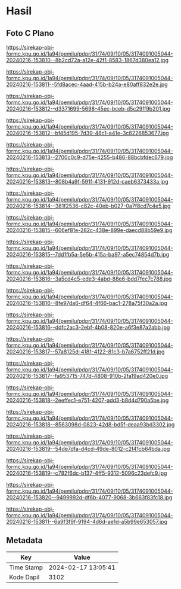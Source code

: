 # Hasil

## Foto C Plano

https://sirekap-obj-formc.kpu.go.id/1a94/pemilu/pdpr/31/74/09/10/05/3174091005044-20240216-153810--8b2cd72a-a12e-42f1-8583-1867d380ea12.jpg

https://sirekap-obj-formc.kpu.go.id/1a94/pemilu/pdpr/31/74/09/10/05/3174091005044-20240216-153811--5fd8acec-4aad-415b-b24a-e80aff832e2e.jpg

https://sirekap-obj-formc.kpu.go.id/1a94/pemilu/pdpr/31/74/09/10/05/3174091005044-20240216-153812--d3371699-5698-45ec-bceb-d5c29ff9b201.jpg

https://sirekap-obj-formc.kpu.go.id/1a94/pemilu/pdpr/31/74/09/10/05/3174091005044-20240216-153812--bf45d195-7d39-48c1-a41e-3c8226853677.jpg

https://sirekap-obj-formc.kpu.go.id/1a94/pemilu/pdpr/31/74/09/10/05/3174091005044-20240216-153813--2700c0c9-d75e-4255-b486-88bcbfdec679.jpg

https://sirekap-obj-formc.kpu.go.id/1a94/pemilu/pdpr/31/74/09/10/05/3174091005044-20240216-153813--808b4a9f-591f-4131-912d-caeb6373433a.jpg

https://sirekap-obj-formc.kpu.go.id/1a94/pemilu/pdpr/31/74/09/10/05/3174091005044-20240216-153814--381f2536-c82c-40eb-b027-0a7f8cd7c4e5.jpg

https://sirekap-obj-formc.kpu.go.id/1a94/pemilu/pdpr/31/74/09/10/05/3174091005044-20240216-153815--606ef81e-282c-438e-899e-daecd88b59e9.jpg

https://sirekap-obj-formc.kpu.go.id/1a94/pemilu/pdpr/31/74/09/10/05/3174091005044-20240216-153815--7dd1fb5a-5e5b-415a-ba97-a5ec74854d7b.jpg

https://sirekap-obj-formc.kpu.go.id/1a94/pemilu/pdpr/31/74/09/10/05/3174091005044-20240216-153816--3a5cd4c5-ede3-4abd-88e6-bdd7fec7c788.jpg

https://sirekap-obj-formc.kpu.go.id/1a94/pemilu/pdpr/31/74/09/10/05/3174091005044-20240216-153816--8fe97da6-df64-4f66-bac1-278a75f30a2a.jpg

https://sirekap-obj-formc.kpu.go.id/1a94/pemilu/pdpr/31/74/09/10/05/3174091005044-20240216-153816--ddfc2ac3-2ebf-4b08-820e-a6f3e87a2abb.jpg

https://sirekap-obj-formc.kpu.go.id/1a94/pemilu/pdpr/31/74/09/10/05/3174091005044-20240216-153817--57a8125d-4181-4122-81c3-b7a6752ff21d.jpg

https://sirekap-obj-formc.kpu.go.id/1a94/pemilu/pdpr/31/74/09/10/05/3174091005044-20240216-153817--fa953715-747d-4808-910b-2fa19ad420e0.jpg

https://sirekap-obj-formc.kpu.go.id/1a94/pemilu/pdpr/31/74/09/10/05/3174091005044-20240216-153818--2eeffec1-e751-4207-add3-b8d4d790a5be.jpg

https://sirekap-obj-formc.kpu.go.id/1a94/pemilu/pdpr/31/74/09/10/05/3174091005044-20240216-153818--8563098d-0823-42d8-bd5f-deaa93bd3302.jpg

https://sirekap-obj-formc.kpu.go.id/1a94/pemilu/pdpr/31/74/09/10/05/3174091005044-20240216-153819--54de7dfa-d4cd-49de-8012-c2f41cb64bda.jpg

https://sirekap-obj-formc.kpu.go.id/1a94/pemilu/pdpr/31/74/09/10/05/3174091005044-20240216-153819--c782f6dc-b137-4ff5-9312-5096c23defc9.jpg

https://sirekap-obj-formc.kpu.go.id/1a94/pemilu/pdpr/31/74/09/10/05/3174091005044-20240216-153820--9499992d-df6b-4077-9068-3b663f83fc18.jpg

https://sirekap-obj-formc.kpu.go.id/1a94/pemilu/pdpr/31/74/09/10/05/3174091005044-20240216-153811--6a9f3f9f-9194-4d6d-ae1d-a5b99e653057.jpg


## Metadata

| Key        | Value               |
| ---------- | ------------------- |
| Time Stamp | 2024-02-17 13:05:41 |
| Kode Dapil | 3102                |



